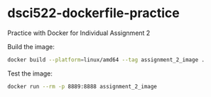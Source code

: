 # dsci522-dockerfile-practice
Practice with Docker for Individual Assignment 2

Build the image:

```bash
docker build --platform=linux/amd64 --tag assignment_2_image .
```

Test the image:

```bash
docker run --rm -p 8889:8888 assignment_2_image
```